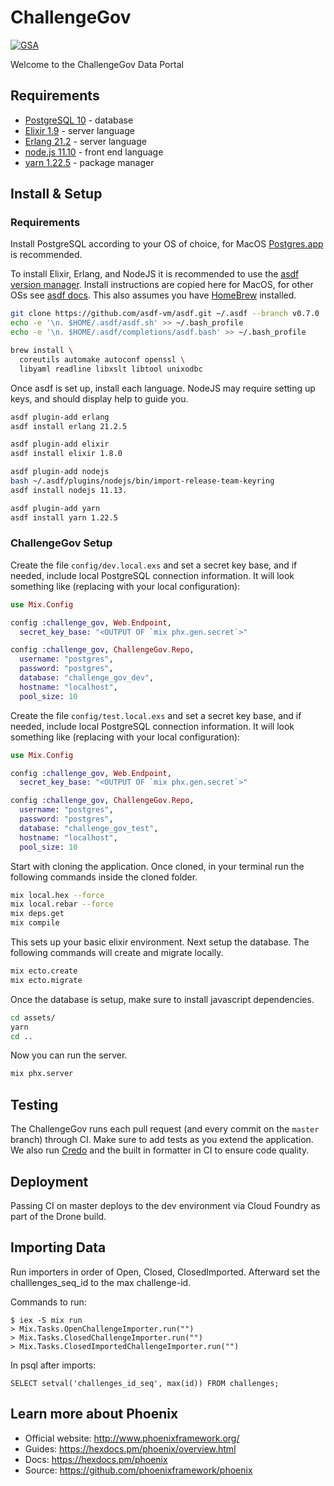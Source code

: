 # ChallengeGov

[![GSA](https://circleci.com/gh/GSA/Challenge_gov.svg?style=svg)](https://app.circleci.com/pipelines/github/GSA/Challenge_gov)

Welcome to the ChallengeGov Data Portal

## Requirements

- [PostgreSQL 10](https://www.postgresql.org/) - database
- [Elixir 1.9](https://elixir-lang.org) - server language
- [Erlang 21.2](https://www.erlang.org/) - server language
- [node.js 11.10](https://nodejs.org/en/) - front end language
- [yarn 1.22.5](https://yarnpkg.com/) - package manager

## Install & Setup

### Requirements

Install PostgreSQL according to your OS of choice, for MacOS [Postgres.app](https://postgresapp.com/) is recommended.

To install Elixir, Erlang, and NodeJS it is recommended to use the [asdf version manager](https://asdf-vm.com/#/). Install instructions are copied here for MacOS, for other OSs see [asdf docs](https://asdf-vm.com/#/core-manage-asdf-vm). This also assumes you have [HomeBrew](https://brew.sh/) installed.

```bash
git clone https://github.com/asdf-vm/asdf.git ~/.asdf --branch v0.7.0
echo -e '\n. $HOME/.asdf/asdf.sh' >> ~/.bash_profile
echo -e '\n. $HOME/.asdf/completions/asdf.bash' >> ~/.bash_profile

brew install \
  coreutils automake autoconf openssl \
  libyaml readline libxslt libtool unixodbc
```

Once asdf is set up, install each language. NodeJS may require setting up keys, and should display help to guide you.

```bash
asdf plugin-add erlang
asdf install erlang 21.2.5

asdf plugin-add elixir
asdf install elixir 1.8.0

asdf plugin-add nodejs
bash ~/.asdf/plugins/nodejs/bin/import-release-team-keyring
asdf install nodejs 11.13.

asdf plugin-add yarn 
asdf install yarn 1.22.5

```

### ChallengeGov Setup

Create the file `config/dev.local.exs` and set a secret key base, and if needed, include local PostgreSQL connection information.
It will look something like (replacing with your local configuration):

```elixir
use Mix.Config

config :challenge_gov, Web.Endpoint,
  secret_key_base: "<OUTPUT OF `mix phx.gen.secret`>"

config :challenge_gov, ChallengeGov.Repo,
  username: "postgres",
  password: "postgres",
  database: "challenge_gov_dev",
  hostname: "localhost",
  pool_size: 10
```

Create the file `config/test.local.exs` and set a secret key base, and if needed, include local PostgreSQL connection information.
It will look something like (replacing with your local configuration):

```elixir
use Mix.Config

config :challenge_gov, Web.Endpoint,
  secret_key_base: "<OUTPUT OF `mix phx.gen.secret`>"

config :challenge_gov, ChallengeGov.Repo,
  username: "postgres",
  password: "postgres",
  database: "challenge_gov_test",
  hostname: "localhost",
  pool_size: 10
```

Start with cloning the application. Once cloned, in your terminal run the following commands inside the cloned folder.

```bash
mix local.hex --force
mix local.rebar --force
mix deps.get
mix compile
```

This sets up your basic elixir environment. Next setup the database. The following commands will create and migrate locally.

```bash
mix ecto.create
mix ecto.migrate
```

Once the database is setup, make sure to install javascript dependencies.

```bash
cd assets/
yarn
cd ..
```

Now you can run the server.

```bash
mix phx.server
```

## Testing

The ChallengeGov runs each pull request (and every commit on the `master` branch) through CI. Make sure to add tests as you extend the application. We also run [Credo](https://github.com/rrrene/credo) and the built in formatter in CI to ensure code quality.

## Deployment

Passing CI on master deploys to the dev environment via Cloud Foundry as part of the Drone build.

## Importing Data

Run importers in order of Open, Closed, ClosedImported. Afterward set the challlenges_seq_id to the max challenge-id.

Commands to run:

```
$ iex -S mix run
> Mix.Tasks.OpenChallengeImporter.run("")
> Mix.Tasks.ClosedChallengeImporter.run("")
> Mix.Tasks.ClosedImportedChallengeImporter.run("")
```

In psql after imports:

```
SELECT setval('challenges_id_seq', max(id)) FROM challenges;
```

## Learn more about Phoenix

  * Official website: http://www.phoenixframework.org/
  * Guides: https://hexdocs.pm/phoenix/overview.html
  * Docs: https://hexdocs.pm/phoenix
  * Source: https://github.com/phoenixframework/phoenix
